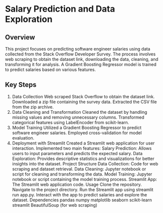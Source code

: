 # Salary Prediction and Data Exploration
## Overview
This project focuses on predicting software engineer salaries using data collected from the Stack Overflow Developer Survey. The process involves web scraping to obtain the dataset link, downloading the data, cleaning, and transforming it for analysis. A Gradient Boosting Regressor model is trained to predict salaries based on various features.

## Key Steps
1. Data Collection
Web scraped Stack Overflow to obtain the dataset link.
Downloaded a zip file containing the survey data.
Extracted the CSV file from the zip archive.
2. Data Cleaning and Transformation
Cleaned the dataset by handling missing values and removing unnecessary columns.
Transformed categorical features using LabelEncoder from scikit-learn.
3. Model Training
Utilized a Gradient Boosting Regressor to predict software engineer salaries.
Employed cross-validation for model evaluation.
4. Deployment with Streamlit
Created a Streamlit web application for user interaction.
Implemented two main features:
Salary Prediction: Allows users to input parameters and predicts the expected salary.
Data Exploration: Provides descriptive statistics and visualizations for better insights into the dataset.
Project Structure
Data Collection: Code for web scraping and dataset retrieval.
Data Cleaning: Jupyter notebook or script for cleaning and transforming the data.
Model Training: Jupyter notebook or script containing the model training process.
Streamlit App: The Streamlit web application code.
Usage
Clone the repository.
Navigate to the project directory.
Run the Streamlit app using streamlit run app.py.
Interact with the app to predict salaries and explore the dataset.
Dependencies
pandas
numpy
matplotlib
seaborn
scikit-learn
streamlit
BeautifulSoup (for web scraping)
